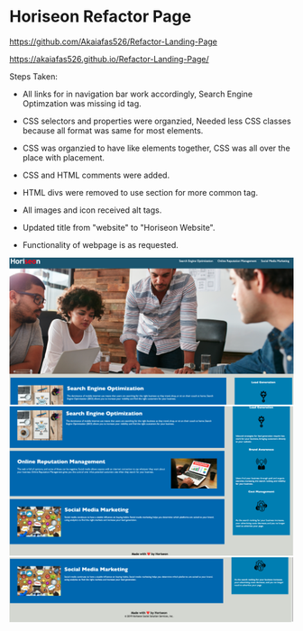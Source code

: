 # Horiseon Refactor Page

https://github.com/Akaiafas526/Refactor-Landing-Page

https://akaiafas526.github.io/Refactor-Landing-Page/

Steps Taken:

- All links for in navigation bar work accordingly, Search Engine Optimzation was missing id tag.

- CSS selectors and properties were organzied, Needed less CSS classes because all format was same for most elements.

- CSS was organzied to have like elements together, CSS was all over the place with placement.

- CSS and HTML comments were added.

- HTML divs were removed to use section for more common tag.

- All images and icon received alt tags.

- Updated title from "website" to "Horiseon Website".

- Functionality of webpage is as requested.

![Screenshot of webpage top](./assets/images/screen-shot-1.png)
![Screentshot of webpage middle](./assets/images/screen-shot-2.png)
![Screenshot of webpage lower](./assets/images/screen-shot-3.png)
